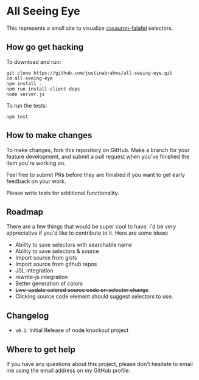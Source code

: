 # All Seeing Eye

This represents a small site to visualize
[cssauron-falafel](https://npmjs.org/package/cssauron-falafel)
selectors.

## How go get hacking

To download and run:

```
git clone https://github.com/justinabrahms/all-seeing-eye.git
cd all-seeing-eye
npm install .
npm run install-client-deps
node server.js
```

To run the tests:

```
npm test
```

   
## How to make changes

To make changes, fork this repository on GitHub. Make a branch for
your feature development, and submit a pull request when you've
finished the item you're working on.

Feel free to submit PRs before they are finished if you want to get
early feedback on your work.

Please write tests for additional functionality.

## Roadmap

There are a few things that would be super cool to have. I'd be very
appreciative if you'd like to contribute to it. Here are some ideas:

- Ability to save selectors with searchable name
- Ability to save selectors & source
- Import source from gists
- Import source from github repos
- JSL integration
- rewrite-js integration
- Better generation of colors
- ~~Live-update colored source code on selector change~~
- Clicking source code element should suggest selectors to use.


## Changelog
- `v0.1`: Initial Release of node knockout project

## Where to get help
If you have any questions about this project, please don't hesitate to
email me using the email address on my GitHub profile.
